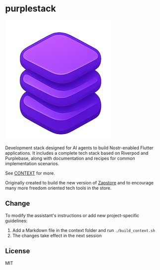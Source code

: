 # purplestack

![purplestack](assets/images/purplestack.png)

Development stack designed for AI agents to build Nostr-enabled Flutter applications. It includes a complete tech stack based on Riverpod and Purplebase, along with documentation and recipes for common implementation scenarios.

See [CONTEXT](CONTEXT.md) for more.

Originally created to build the new version of [Zapstore](https://zapstore.dev) and to encourage many more freedom oriented tech tools in the store.

## Change

To modify the assistant's instructions or add new project-specific guidelines:

1. Add a Markdown file in the context folder and run `./build_context.sh`
2. The changes take effect in the next session

## License

MIT